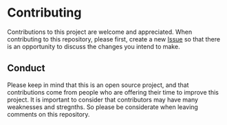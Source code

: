 # Contributing

Contributions to this project are welcome and appreciated. When contributing to this repository, please first, create a new [Issue](https://github.com/daniel-samson/cargo-leap/issues/new) so that there is an opportunity to discuss the changes you intend to make.


## Conduct

Please keep in mind that this is an open source project, and that contributions come from people who are offering their time to improve this project. It is important to consider that contributors may have many weaknesses and stregnths. So please be considerate when leaving comments on this repository.

